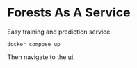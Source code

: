 # Forests As A Service
Easy training and prediction service.
```
docker compose up
```
Then navigate to the [ui](http://localhost:8501).
